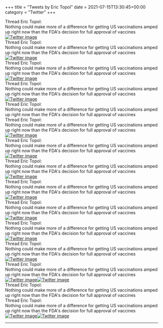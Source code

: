 +++
title = "Tweets by Eric Topol" 
date = 2021-07-15T13:30:45+00:00
category = "Twitter"
+++
<div class="tweet"> 
<div class="profile"> 
Thread Eric Topol: 
</div> 
<div class="tweet-content">Nothing could make more of a difference for getting US vaccinations amped up right now than the FDA's decision for full approval of vaccines</div></div><a href="E6Vygo3UYAQE-Md.jpg"  ><img src="E6Vygo3UYAQE-Md.jpg" alt="Twitter image" ></img></a><div class="tweet"> 
<div class="profile"> 
Thread Eric Topol: 
</div> 
<div class="tweet-content">Nothing could make more of a difference for getting US vaccinations amped up right now than the FDA's decision for full approval of vaccines</div></div><a href="E6V-201VgAQuxDU.jpg"  ><img src="E6V-201VgAQuxDU.jpg" alt="Twitter image" ></img></a><div class="tweet"> 
<div class="profile"> 
Thread Eric Topol: 
</div> 
<div class="tweet-content">Nothing could make more of a difference for getting US vaccinations amped up right now than the FDA's decision for full approval of vaccines</div></div><a href="E6WJp6mVoAUYTcr.jpg"  ><img src="E6WJp6mVoAUYTcr.jpg" alt="Twitter image" ></img></a><div class="tweet"> 
<div class="profile"> 
Thread Eric Topol: 
</div> 
<div class="tweet-content">Nothing could make more of a difference for getting US vaccinations amped up right now than the FDA's decision for full approval of vaccines</div></div><a href="E6WPWb9VEAUaL1D.jpg"  ><img src="E6WPWb9VEAUaL1D.jpg" alt="Twitter image" ></img></a><div class="tweet"> 
<div class="profile"> 
Thread Eric Topol: 
</div> 
<div class="tweet-content">Nothing could make more of a difference for getting US vaccinations amped up right now than the FDA's decision for full approval of vaccines</div></div><div class="tweet"> 
<div class="profile"> 
Thread Eric Topol: 
</div> 
<div class="tweet-content">Nothing could make more of a difference for getting US vaccinations amped up right now than the FDA's decision for full approval of vaccines</div></div><a href="E6WmDjjVUAUbX5U.jpg"  ><img src="E6WmDjjVUAUbX5U.jpg" alt="Twitter image" ></img></a><div class="tweet"> 
<div class="profile"> 
Thread Eric Topol: 
</div> 
<div class="tweet-content">Nothing could make more of a difference for getting US vaccinations amped up right now than the FDA's decision for full approval of vaccines</div></div><a href="E6Ws3kRUcAI6lEp.jpg"  ><img src="E6Ws3kRUcAI6lEp.jpg" alt="Twitter image" ></img></a><div class="tweet"> 
<div class="profile"> 
Thread Eric Topol: 
</div> 
<div class="tweet-content">Nothing could make more of a difference for getting US vaccinations amped up right now than the FDA's decision for full approval of vaccines</div></div><a href="E6WzwVfVIAA5-_a.jpg"  ><img src="E6WzwVfVIAA5-_a.jpg" alt="Twitter image" ></img></a><div class="tweet"> 
<div class="profile"> 
Thread Eric Topol: 
</div> 
<div class="tweet-content">Nothing could make more of a difference for getting US vaccinations amped up right now than the FDA's decision for full approval of vaccines</div></div><a href="E6W2DnfVIAUB3ab.jpg"  ><img src="E6W2DnfVIAUB3ab.jpg" alt="Twitter image" ></img></a><div class="tweet"> 
<div class="profile"> 
Thread Eric Topol: 
</div> 
<div class="tweet-content">Nothing could make more of a difference for getting US vaccinations amped up right now than the FDA's decision for full approval of vaccines</div></div><a href="E6Xns4RVoAAIb8W.jpg"  ><img src="E6Xns4RVoAAIb8W.jpg" alt="Twitter image" ></img></a><div class="tweet"> 
<div class="profile"> 
Thread Eric Topol: 
</div> 
<div class="tweet-content">Nothing could make more of a difference for getting US vaccinations amped up right now than the FDA's decision for full approval of vaccines</div></div><a href="E6XxFKdVcAEQjkG.jpg"  ><img src="E6XxFKdVcAEQjkG.jpg" alt="Twitter image" ></img></a><div class="tweet"> 
<div class="profile"> 
Thread Eric Topol: 
</div> 
<div class="tweet-content">Nothing could make more of a difference for getting US vaccinations amped up right now than the FDA's decision for full approval of vaccines</div></div><a href="E6X0REEVkAAKokB.jpg"  ><img src="E6X0REEVkAAKokB.jpg" alt="Twitter image" ></img></a><div class="tweet"> 
<div class="profile"> 
Thread Eric Topol: 
</div> 
<div class="tweet-content">Nothing could make more of a difference for getting US vaccinations amped up right now than the FDA's decision for full approval of vaccines</div></div><a href="E6XwF6sUUAEmmd8.jpg"  ><img src="E6XwF6sUUAEmmd8.jpg" alt="Twitter image" ></img></a><a href="E6XvWZ_UcAEu1fZ.jpg"  ><img src="E6XvWZ_UcAEu1fZ.jpg" alt="Twitter image" ></img></a><div class="tweet"> 
<div class="profile"> 
Thread Eric Topol: 
</div> 
<div class="tweet-content">Nothing could make more of a difference for getting US vaccinations amped up right now than the FDA's decision for full approval of vaccines</div></div><div class="tweet"> 
<div class="profile"> 
Thread Eric Topol: 
</div> 
<div class="tweet-content">Nothing could make more of a difference for getting US vaccinations amped up right now than the FDA's decision for full approval of vaccines</div></div><a href="E6Y4SesVIAETzkd.jpg"  ><img src="E6Y4SesVIAETzkd.jpg" alt="Twitter image" ></img></a><a href="E6Y3pr6VkAEyk0b.jpg"  ><img src="E6Y3pr6VkAEyk0b.jpg" alt="Twitter image" ></img></a>

---